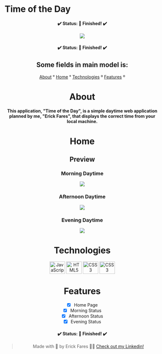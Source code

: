 # Time of the Day

<h4 align="center">
  ✔️ Status: 🙌 Finished! ✔️
</h4>

<div align="center">
    <img src="https://user-images.githubusercontent.com/79349878/155229296-54680c76-98bd-44b0-9f79-575ede934f30.png">

<h4 align="center">
  ✔️ Status: 🙌 Finished! ✔️
</h4>

## Some fields in main model is:

<p align="center">
  <a href="#about">About</a> °
  <a href="#home">Home</a> °
  <a href="#technologies">Technologies</a> º
  <a href="#features">Features</a> º
</p>

# About

#### This application, "Time of the Day", is a simple daytime web application planned by me, "Erick Fares", that displays the correct time from your local machine.

# Home
## Preview
### Morning Daytime
<div align="center">
  <img src="https://user-images.githubusercontent.com/79349878/155229018-f7226acc-7e3b-4904-b3e0-eb839422c632.png">
</div>

### Afternoon Daytime
<div align="center">
  <img src="https://user-images.githubusercontent.com/79349878/155228923-8b3a002e-7d06-423e-a367-a0420af6321a.png">
</div>

### Evening Daytime
<div align="center">
  <img src="https://user-images.githubusercontent.com/79349878/155228740-06daef09-382c-40b9-a716-885c6ca74af4.png">
</div>

# Technologies

<div align="center">
  <img align="center" alt="JavaScript" height="40" width="50" src="https://cdn.jsdelivr.net/gh/devicons/devicon/icons/javascript/javascript-original.svg" />
  <img align="center" alt="HTML5" height="40" width="50" src="https://cdn.jsdelivr.net/gh/devicons/devicon/icons/html5/html5-plain-wordmark.svg"/>
  <img align="center" alt="CSS3" height="40" width="50" src="https://cdn.jsdelivr.net/gh/devicons/devicon/icons/css3/css3-plain-wordmark.svg"/>
  <img align="center" alt="CSS3" height="40" width="50" src="https://cdn.jsdelivr.net/gh/devicons/devicon/icons/bootstrap/bootstrap-original.svg" />
 </div>

 # Features
+ [x] Home Page
+ [x] Morning Status
+ [x] Afternoon Status
+ [x] Evening Status

<h4 align="center">
  ✔️ Status: 🙌 Finished! ✔️
</h4>

> Made with 💜 by Erick Fares 👨‍💻 <a href="https://www.linkedin.com/in/erick-fares-3941a0207/" target="_blank">Check out my Linkedin!</a>